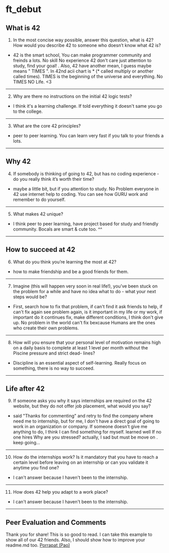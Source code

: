 # ft_debut

## What is 42
1. In the most concise way possible, answer this question, what is 42? How would you describe 42 to someone who doesn’t know what 42 is?

- 42 is the smart school, You can make programmer community and freinds a lots. No skill No experience 42 don't care just attention to study, find your goal!
    . Also, 42 have another mean, I guess maybe means " TIMES ". In 42nd acii chart is * (* called multiply or another called times). TIMES is the beginning of the universe and everything. No TIMES NO Life. <3

---

2. Why are there no instructions on the initial 42 logic tests?

- I think it's a learning challenge. If told everything it doesn't same you go to the college.

---

3. What are the core 42 principles?

 - peer to peer learning. You can learn very fast if you talk to your friends a lots.
 
 ---

## Why 42
4. If somebody is thinking of going to 42, but has no coding experience - do you really think it’s worth their time?

- maybe a little bit, but if you attention to study. No Problem everyone in 42 use internet help to coding. You can see how GURU work and remember to do yourself.

---
5. What makes 42 unique?

- I think peer to peer learning, have project based for study and friendly community. Bocals are smart & cute too. ^^

---

## How to succeed at 42
6. What do you think you’re learning the most at 42?

- how to make friendship and be a good friends for them.

---
7. Imagine (this will happen very soon in real life!), you’ve been stuck on the problem for a while and have no idea what to do - what your next steps would be?

- First, search how to fix that problem, if can't find it ask friends to help, if can't fix again see problem again, is it important in my life or my work, if important do it continues fix, make different conditions, I think don't give up. No problem in the world can't fix bexcause Humans are the ones who create their own problems.

---
8. How will you ensure that your personal level of motivation remains high on a daily basis to complete at least 1 level per month without the Piscine pressure and strict dead- lines?

- Discipline is an essential aspect of self-learning. Really focus on something, there is no way to succeed.

---

## Life after 42
9. If someone asks you why it says internships are required on the 42 website, but they do not offer job placement, what would you say?

- said "Thanks for commenting" and retry to find the company where need me to internship, but for me, I don't have a direct goal of going to work in an organization or company. If someone doesn't give me anything to do, I think I can find something for myself. learned well If no one hires Why are you stressed? actually, I sad but must be move on . keep going...

---
10. How do the internships work? Is it mandatory that you have to reach a certain level before leaving on an internship or can you validate it anytime you find one?

- I can't answer because I haven't been to the internship.

---
11. How does 42 help you adapt to a work place?

- I can't answer because I haven't been to the internship.
---


## Peer Evaluation and Comments
Thank you for share! This is so good to read. I can take this example to show all of our 42 friends. Also, I should show how to improve your readme.md too.
[Porrapat (Pao)](https://github.com/Porrapat)
